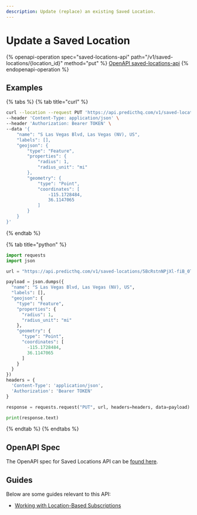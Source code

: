 ```yaml
---
description: Update (replace) an existing Saved Location.
---
```


# Update a Saved Location

{% openapi-operation spec="saved-locations-api" path="/v1/saved-locations/{location_id}" method="put" %}
[OpenAPI saved-locations-api](https://raw.githubusercontent.com/predicthq/api-specs/refs/heads/main/openapi/saved-locations-api.yaml)
{% endopenapi-operation %}

## Examples

{% tabs %}
{% tab title="curl" %}
```bash
curl --location --request PUT 'https://api.predicthq.com/v1/saved-locations/5BcRstnNPjXl-fiB_0TQJg' \
--header 'Content-Type: application/json' \
--header 'Authorization: Bearer TOKEN' \
--data '{
    "name": "S Las Vegas Blvd, Las Vegas (NV), US",
    "labels": [],
    "geojson": {
        "type": "Feature",
        "properties": {
            "radius": 1,
            "radius_unit": "mi"
        },
        "geometry": {
            "type": "Point",
            "coordinates": [
                -115.1728484,
                36.1147065
            ]
        }
    }
}'
```
{% endtab %}

{% tab title="python" %}
```python
import requests
import json

url = "https://api.predicthq.com/v1/saved-locations/5BcRstnNPjXl-fiB_0TQJg"

payload = json.dumps({
  "name": "S Las Vegas Blvd, Las Vegas (NV), US",
  "labels": [],
  "geojson": {
    "type": "Feature",
    "properties": {
      "radius": 1,
      "radius_unit": "mi"
    },
    "geometry": {
      "type": "Point",
      "coordinates": [
        -115.1728484,
        36.1147065
      ]
    }
  }
})
headers = {
  'Content-Type': 'application/json',
  'Authorization': 'Bearer TOKEN'
}

response = requests.request("PUT", url, headers=headers, data=payload)

print(response.text)
```
{% endtab %}
{% endtabs %}

## OpenAPI Spec

The OpenAPI spec for Saved Locations API can be [found here](https://api.predicthq.com/docs/?urls.primaryName=Saved+Locations+API).

## Guides

Below are some guides relevant to this API:

* [Working with Location-Based Subscriptions](https://app.gitbook.com/s/tNhzHETmXsrWeVBndqqJ/getting-started/guides/geolocation-guides/searching-by-location/working-with-location-based-subscriptions)
